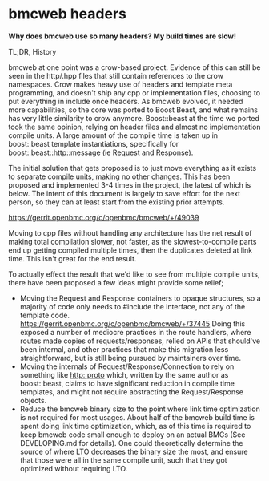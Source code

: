 # bmcweb headers

**Why does bmcweb use so many headers? My build times are slow!**

TL;DR, History

bmcweb at one point was a crow-based project. Evidence of this can still be seen
in the http/.hpp files that still contain references to the crow namespaces.
Crow makes heavy use of headers and template meta programming, and doesn't ship
any cpp or implementation files, choosing to put everything in include once
headers. As bmcweb evolved, it needed more capabilities, so the core was ported
to Boost Beast, and what remains has very little similarity to crow anymore.
Boost::beast at the time we ported took the same opinion, relying on header
files and almost no implementation compile units. A large amount of the compile
time is taken up in boost::beast template instantiations, specifically for
boost::beast::http::message (ie Request and Response).

The initial solution that gets proposed is to just move everything as it exists
to separate compile units, making no other changes. This has been proposed and
implemented 3-4 times in the project, the latest of which is below. The intent
of this document is largely to save effort for the next person, so they can at
least start from the existing prior attempts.

<https://gerrit.openbmc.org/c/openbmc/bmcweb/+/49039>

Moving to cpp files without handling any architecture has the net result of
making total compilation slower, not faster, as the slowest-to-compile parts end
up getting compiled multiple times, then the duplicates deleted at link time.
This isn't great for the end result.

To actually effect the result that we'd like to see from multiple compile units,
there have been proposed a few ideas might provide some relief;

- Moving the Request and Response containers to opaque structures, so a majority
  of code only needs to #include the interface, not any of the template code.
  <https://gerrit.openbmc.org/c/openbmc/bmcweb/+/37445> Doing this exposed a
  number of mediocre practices in the route handlers, where routes made copies
  of requests/responses, relied on APIs that should've been internal, and other
  practices that make this migration less straightforward, but is still being
  pursued by maintainers over time.
- Moving the internals of Request/Response/Connection to rely on something like
  [http::proto](https://github.com/CPPAlliance/http_proto) which, written by the
  same author as boost::beast, claims to have significant reduction in compile
  time templates, and might not require abstracting the Request/Response
  objects.
- Reduce the bmcweb binary size to the point where link time optimization is not
  required for most usages. About half of the bmcweb build time is spent doing
  link time optimization, which, as of this time is required to keep bmcweb code
  small enough to deploy on an actual BMCs (See DEVELOPING.md for details). One
  could theoretically determine the source of where LTO decreases the binary
  size the most, and ensure that those were all in the same compile unit, such
  that they got optimized without requiring LTO.
